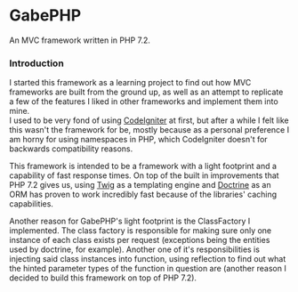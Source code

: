 # GabePHP  
An MVC framework written in PHP 7.2.

### Introduction  
I started this framework as a learning project to find out how MVC frameworks are built from the ground up, 
as well as an attempt to replicate a few of the features I liked in other frameworks and implement them into mine.  
I used to be very fond of using [CodeIgniter](https://codeigniter.com/) at first, but after a while I felt like
this wasn't the framework for be, mostly because as a personal preference I am horny for using namespaces in PHP, 
which CodeIgniter doesn't for backwards compatibility reasons.

This framework is intended to be a framework with a light footprint and a capability of fast response times.
On top of the built in improvements that PHP 7.2 gives us, using [Twig](https://twig.symfony.com/) as a templating engine and 
[Doctrine](http://www.doctrine-project.org/) as an ORM has proven to work incredibly fast because of the libraries' caching capabilities.

Another reason for GabePHP's light footprint is the ClassFactory I implemented. 
The class factory is responsible for making sure only one instance of each class exists per request 
(exceptions being the entities used by doctrine, for example). 
Another one of it's responsibilities is injecting said class instances into function, 
using reflection to find out what the hinted parameter types of the function in question are
(another reason I decided to build this framework on top of PHP 7.2).